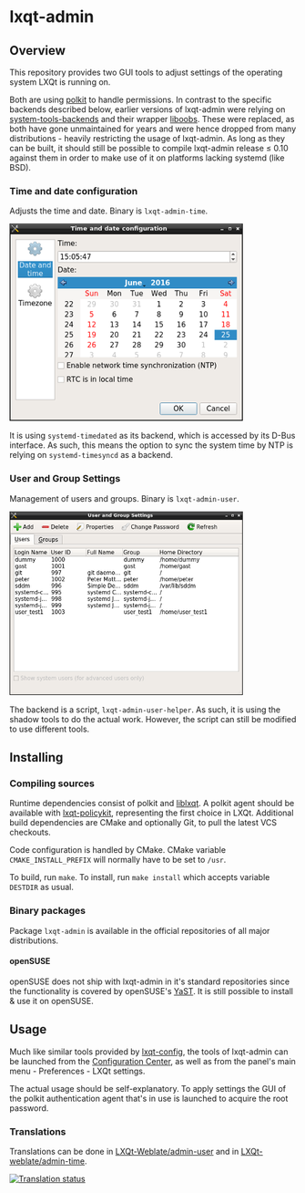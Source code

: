 # lxqt-admin

## Overview

This repository provides two GUI tools to adjust settings of the operating system LXQt
is running on.

Both are using [polkit](https://www.freedesktop.org/wiki/Software/polkit/) to handle
permissions. In contrast to the specific backends described below, earlier versions of
lxqt-admin were relying on
[system-tools-backends](http://system-tools-backends.freedesktop.org) and their wrapper
[liboobs](https://developer.gnome.org/liboobs/). These were replaced, as both have gone
unmaintained for years and were hence dropped from many distributions - heavily
restricting the usage of lxqt-admin. As long as they can be built, it should still be
possible to compile lxqt-admin release ≤ 0.10 against them in order to make use of it on
platforms lacking systemd (like BSD).

### Time and date configuration

Adjusts the time and date. Binary is `lxqt-admin-time`.

![lxqt-admin-time](lxqt-admin-time.png)

It is using `systemd-timedated` as its backend, which is accessed by its D-Bus interface.
As such, this means the option to sync the system time by NTP is relying on
`systemd-timesyncd` as a backend.

### User and Group Settings

Management of users and groups. Binary is `lxqt-admin-user`.

![lxqt-admin-user](lxqt-admin-user.png)

The backend is a script, `lxqt-admin-user-helper`. As such, it is using the shadow tools
to do the actual work. However, the script can still be modified to use different tools.

## Installing

### Compiling sources

Runtime dependencies consist of polkit and [liblxqt](https://github.com/lxqt/liblxqt).
A polkit agent should be available with
[lxqt-policykit](https://github.com/lxqt/lxqt-policykit/), representing the first choice
in LXQt. Additional build dependencies are CMake and optionally Git, to pull the latest
VCS checkouts.

Code configuration is handled by CMake. CMake variable `CMAKE_INSTALL_PREFIX` will
normally have to be set to `/usr`.

To build, run `make`. To install, run `make install` which accepts variable `DESTDIR`
as usual.

### Binary packages

Package `lxqt-admin` is available in the official repositories of all major
distributions.

#### openSUSE

openSUSE does not ship with lxqt-admin in it's standard repositories since the
functionality is covered by openSUSE's [YaST](http://yast.github.io/). It is still
possible to install & use it on openSUSE.

## Usage

Much like similar tools provided by [lxqt-config](https://github.com/lxqt/lxqt-config),
the tools of lxqt-admin can be launched from the
[Configuration Center](https://github.com/lxqt/lxqt-config#configuration-center), as
well as from the panel's main menu - Preferences - LXQt settings.

The actual usage should be self-explanatory. To apply settings the GUI of the polkit
authentication agent that's in use is launched to acquire the root password.


### Translations

Translations can be done in 
[LXQt-Weblate/admin-user](https://translate.lxqt-project.org/projects/lxqt-configuration/lxqt-admin-user/)
and in [LXQt-weblate/admin-time](https://translate.lxqt-project.org/projects/lxqt-configuration/lxqt-admin-time/).

<a href="https://translate.lxqt-project.org/projects/lxqt-configuration/lxqt-admin-user/">
<img src="https://translate.lxqt-project.org/widgets/lxqt-configuration/-/lxqt-admin-user/multi-auto.svg" alt="Translation status" />
</a>
